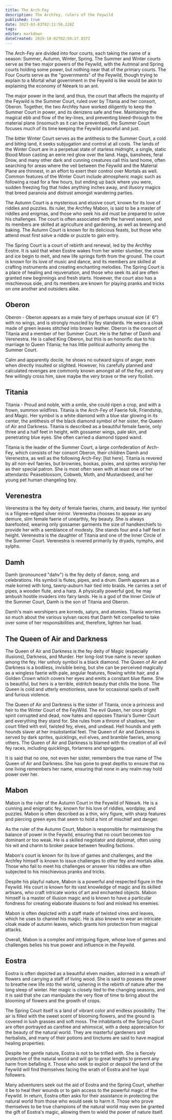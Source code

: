 ```yaml
---
title: The Arch-Fey
description: The Archfey, rulers of the Feywild
published: true
date: 2023-03-03T02:11:58.228Z
tags: 
editor: markdown
dateCreated: 2019-10-02T02:50:27.837Z
---
```


The Arch-Fey are divided into four courts, each taking the name of a season: Summer, Autumn, Winter, Spring. The Summer and Winter courts serve as the two major powers of the Feywild, with the Autmnal and Spring courts holding some power, but nothing near that of the primary courts. The Four Courts serve as the "governments" of the Feywild, though trying to explain to a Mortal what government in the Feywild is like would be akin to explaining the economy of Néeark to an ant.

The major power in the land, and thus, the court that affects the majority of the Feywild is the Summer Court, ruled over by Titania and her consort, Oberon. Together, the two Archfey have worked diligently to keep the Summer Court in power, and its denizens safe and free. Maintaining the magical ebb and flow of the ley-lines, and preventing bleed-through to the material plane (insomuch as it can be prevented), the Summer Court focuses much of its time keeping the Feywild peaceful and just.

The bitter Winter Court serves as the antithesis to the Summer Court, a cold and biting land, it seeks subjugation and control at all costs. The lands of the Winter Court are in a perpetual state of starless midnight, a single, static Blood Moon casting an eerie red glow over the land. Hags, banshees, feral Drow, and many other dark and cunning creatures call this land home, often searching for areas where the veil between the Feywild and the Material Plane are thinnest, in an effort to exert their control over Mortals as well. Common features of the Winter Court include atmospheric magic such as following a road for a few hours, but ending up back where you were, sudden freezing fog that hides anything inches away, and illusory magics that breed paranoia and distrust amongst wandering parties.

The Autumn Court is a mysterious and elusive court, known for its love of riddles and puzzles. Its ruler, the Archfey Mabon, is said to be a master of riddles and enigmas, and those who seek his aid must be prepared to solve his challenges. The court is often associated with the harvest season, and its members are skilled at agriculture and gardening, as well as brewing and baking. The Autumn Court is known for its delicious feasts, but those who attend must first solve a riddle or puzzle to gain entry.

The Spring Court is a court of rebirth and renewal, led by the Archfey Eostre. It is said that when Eostre wakes from her winter slumber, the snow and ice begin to melt, and new life springs forth from the ground. The court is known for its love of music and dance, and its members are skilled at crafting instruments and creating enchanting melodies. The Spring Court is a place of healing and rejuvenation, and those who seek its aid are often granted new beginnings and fresh starts. However, the court also has a mischievous side, and its members are known for playing pranks and tricks on one another and outsiders alike.

## Oberon
Oberon - Oberon appears as a male fairy of perhaps unusual size (4' 6") with no wings, and is strongly muscled by fey standards. He wears a cloak made of green leaves stitched into brown leather. Oberon is the consort of Titania and a member of her Summer Court. He is the father of Damh and Verenestra. He is called King Oberon, but this is an honorific due to his marriage to Queen Titania; he has little political authority among the Summer Court.

Calm and apparently docile, he shows no outward signs of anger, even when directly insulted or slighted. However, his carefully planned and calculated revenges are commonly known amongst all of the Fey, and very few willingly cross him, save maybe the very brave or the very foolish.

## Titania
Titania - Proud and noble, with a smile, she could ripen a crop, and with a frown, summon wildfires. Titania is the Arch-Fey of Faerie folk, Friendship, and Magic. Her symbol is a white diamond with a blue star glowing in its center, the antithesis of the black diamond symbol of her sister, the Queen of Air and Darkness. Titania is described as a beautiful female faerie, only three and a half feet in height, with gossamer wings, pale skin, and penetrating blue eyes. She often carried a diamond tipped wand.

Titania is the leader of the Summer Court, a large confederation of Arch-Fey, which consists of her consort Oberon, their children Damh and Verenestra, as well as the following Arch-Fey: [list here]. Titania is revered by all non-evil faeries, but brownies, bookas, pixies, and sprites worship her as their special patron. She is most often seen with at least one of her attendants: Peaseblossom, Cobweb, Moth, and Mustardseed, and her young pet human changeling boy.

## Verenestra
Verenestra is the fey deity of female faeries, charm, and beauty. Her symbol is a filigree-edged silver mirror. Verenestra chooses to appear as any demure, slim female faerie of unearthly, fey beauty. She is always barefooted, wearing only gossamer garments the size of handkerchiefs to provide her with a semblance of modesty. She stands four and a half feet in height. Verenestra is the daughter of Titania and one of the Inner Circle of the Summer Court. Verenestra is revered primarily by dryads, nymphs, and sylphs.

## Damh
Damh (pronounced "dahv") is the fey deity of dance, song, and celebrations. His symbol is flutes, pipes, and a drum. Damh appears as a male korred with long, tawny-auburn hair tied into braids. He carries a set of pipes, a wooden flute, and a harp. A physically powerful god, he may ambush hostile invaders into fairy lands. He is a god of the Inner Circle of the Summer Court, Damh is the son of Titania and Oberon.

Damh's main worshipers are korreds, satyrs, and atomies. Titania worries so much about the various sylvan races that Damh felt compelled to take over some of her responsibilities and, therefore, lighten her load.

## The Queen of Air and Darkness
The Queen of Air and Darkness is the fey deity of Magic (especially illusions), Darkness, and Murder. Her long-lost true name is never spoken among the fey. Her unholy symbol is a black diamond. The Queen of Air and Darkness is a bodiless, invisible being, but she can be perceived magically as a wingless faerie with pale, angular features, flowing white hair, and a Golden Crown which covers her eyes and emits a constant blue flame. She is beautiful, but hers is a terrible, eldritch beauty that chills the bone. The Queen is cold and utterly emotionless, save for occasional spells of swift and furious violence.

The Queen of Air and Darkness is the sister of Titania, once a princess and heir to the Winter Court of the FeyWild. The evil Queen, her once bright spirit corrupted and dead, now hates and opposes Titania's Sumer Court and everything they stand for. She rules from a throne of shadows, her court filled with evil, twisted fey, elves, and undead. Hell hounds and yeth hounds slaver at her insubstantial feet. The Queen of Air and Darkness is served by dark sprites, quicklings, evil elves, and bramble faeries, among others. The Queen of Air and Darkness is blamed with the creation of all evil fey races, including quicklings, forlarrens and spriggans.

It is said that no one, not even her sister, remembers the true name of The Queen of Air and Darkness. She has gone to great depths to ensure that no one living remembers her name, ensuring that none in any realm may hold power over her.

## Mabon

Mabon is the ruler of the Autumn Court in the Feywild of Néeark. He is a cunning and enigmatic fey, known for his love of riddles, wordplay, and puzzles. Mabon is often described as a thin, wiry figure, with sharp features and piercing green eyes that seem to hold a hint of mischief and danger.

As the ruler of the Autumn Court, Mabon is responsible for maintaining the balance of power in the Feywild, ensuring that no court becomes too dominant or too weak. He is a skilled negotiator and diplomat, often using his wit and charm to broker peace between feuding factions.

Mabon's court is known for its love of games and challenges, and the Archfey himself is known to issue challenges to other fey and mortals alike. Those who fail to meet his challenges or answer his riddles are often subjected to his mischievous pranks and tricks.

Despite his playful nature, Mabon is a powerful and respected figure in the Feywild. His court is known for its vast knowledge of magic and its skilled artisans, who craft intricate works of art and enchanted objects. Mabon himself is a master of illusion magic and is known to have a particular fondness for creating elaborate illusions to fool and mislead his enemies.

Mabon is often depicted with a staff made of twisted vines and leaves, which he uses to channel his magic. He is also known to wear an intricate cloak made of autumn leaves, which grants him protection from magical attacks.

Overall, Mabon is a complex and intriguing figure, whose love of games and challenges belies his true power and influence in the Feywild.

## Eostra

Eostra is often depicted as a beautiful elven maiden, adorned in a wreath of flowers and carrying a staff of living wood. She is said to possess the power to breathe new life into the world, ushering in the rebirth of nature after the long sleep of winter. Her magic is closely tied to the changing seasons, and it is said that she can manipulate the very flow of time to bring about the blooming of flowers and the growth of crops.

The Spring Court itself is a land of vibrant color and endless possibility. The air is filled with the sweet scent of blooming flowers, and the ground is covered in lush grasses and soft moss. The inhabitants of the Spring Court are often portrayed as carefree and whimsical, with a deep appreciation for the beauty of the natural world. They are masterful gardeners and herbalists, and many of their potions and tinctures are said to have magical healing properties.

Despite her gentle nature, Eostra is not to be trifled with. She is fiercely protective of the natural world and will go to great lengths to prevent any harm from befalling it. Those who seek to exploit or despoil the land of the Feywild will find themselves facing the wrath of Eostra and her loyal followers.

Many adventurers seek out the aid of Eostra and the Spring Court, whether it be to heal their wounds or to gain access to the powerful magic of the Feywild. In return, Eostra often asks for their assistance in protecting the natural world from those who would seek to harm it. Those who prove themselves to be true champions of the natural world may even be granted the gift of Eostra's magic, allowing them to wield the power of nature itself.